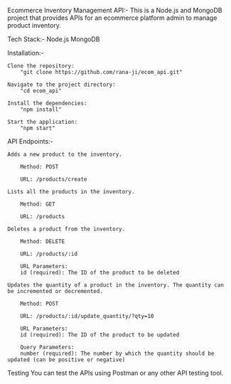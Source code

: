Ecommerce Inventory Management API:-
    This is a Node.js and MongoDB project that provides APIs for an ecommerce platform admin to manage product inventory.

Tech Stack:-
    Node.js
    MongoDB
    
Installation:-

    Clone the repository:
        "git clone https://github.com/rana-ji/ecom_api.git"
        
    Navigate to the project directory:
        "cd ecom_api"
        
    Install the dependencies:
        "npm install"
        
    Start the application:
        "npm start"
        
API Endpoints:-

    Adds a new product to the inventory.

        Method: POST

        URL: /products/create

    Lists all the products in the inventory.

        Method: GET

        URL: /products

    Deletes a product from the inventory.

        Method: DELETE

        URL: /products/:id

        URL Parameters:
        id (required): The ID of the product to be deleted
    
    Updates the quantity of a product in the inventory. The quantity can be incremented or decremented.

        Method: POST

        URL: /products/:id/update_quantity/?qty=10

        URL Parameters:
        id (required): The ID of the product to be updated

        Query Parameters:
        number (required): The number by which the quantity should be updated (can be positive or negative)
    
Testing
    You can test the APIs using Postman or any other API testing tool.
